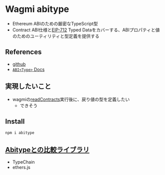 # Wagmi abitype

- Ethereum ABIのための厳密なTypeScript型
- Contract ABI仕様と[EIP-712](https://eips.ethereum.org/EIPS/eip-712) Typed Dataをカバーする、ABIプロパティと値のためのユーティリティと型定義を提供する

## References

- [github](https://github.com/wagmi-dev/abitype)
- [`ABI<Type>` Docs](https://abitype.dev/)

## 実現したいこと

- wagmiの[readContracts](https://wagmi.sh/core/actions/readContracts)実行後に、戻り値の型を定義したい
  - できそう

## Install

```sh
npm i abitype
```

## [Abitypeとの比較ライブラリ](https://abitype.dev/guide/comparisons)

- TypeChain
- ethers.js
